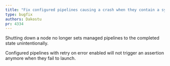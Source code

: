 ```yaml
---
title: "Fix configured pipelines causing a crash when they contain a syntax error"
type: bugfix
authors: Dakostu
pr: 4334
---
```


Shutting down a node no longer sets managed pipelines to the completed state
unintentionally.

Configured pipelines with retry on error enabled will not trigger an assertion
anymore when they fail to launch.
